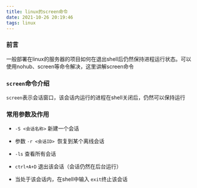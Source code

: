 ```yaml
---
title: linux的screen命令
date: 2021-10-26 20:19:46
tags: linux
---
```


### 前言

一般部署在linux的服务器的项目如何在退出shell后仍然保持进程运行状态。可以使用nohub、screen等命令解决，这里讲解screen命令

### `screen`命令介绍

`screen`表示会话窗口，该会话内运行的进程在shell关闭后，仍然可以保持运行

### 常用参数及作用

* `-S <会话名称>` 新建一个会话

* 参数 `-r <会话ID> `恢复到某个离线会话

* `-ls` 查看所有会话

* `ctrl+A+D` 退出该会话（会话仍然在后台运行）

* 当处于该会话内，在shell中输入 `exit`终止该会话

  
